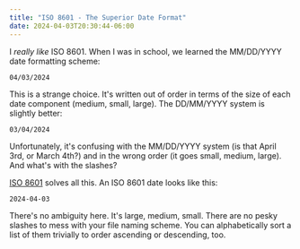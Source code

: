 ```yaml
---
title: "ISO 8601 - The Superior Date Format"
date: 2024-04-03T20:30:44-06:00
---
```


I *really like* ISO 8601. When I was in school, we learned the MM/DD/YYYY date formatting scheme:

`04/03/2024`

This is a strange choice. It's written out of order in terms of the size of each date component (medium, small, large). The DD/MM/YYYY system is slightly better:

`03/04/2024`

Unfortunately, it's confusing with the MM/DD/YYYY system (is that April 3rd, or March 4th?) and in the wrong order (it goes small, medium, large). And what's with the slashes?

[ISO 8601](https://en.wikipedia.org/wiki/ISO_8601) solves all this. An ISO 8601 date looks like this:

`2024-04-03`

There's no ambiguity here. It's large, medium, small. There are no pesky slashes to mess with your file naming scheme. You can alphabetically sort a list of them trivially to order ascending or descending, too.



